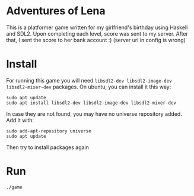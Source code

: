 # Adventures of Lena

This is a platformer game written for my girlfriend's birthday using Haskell and SDL2.
Upon completing each level, score was sent to my server. After that, I sent the score to her bank account :) (server url in config is wrong)


# Install

For running this game you will need `libsdl2-dev libsdl2-image-dev libsdl2-mixer-dev` packages. On ubuntu, you can install it this way:
```
sudo apt update
sudo apt install libsdl2-dev libsdl2-image-dev libsdl2-mixer-dev
```

In case they are not found, you may have no universe repository added. Add it with:
```
sudo add-apt-repository universe
sudo apt update
```
Then try to install packages again

# Run

`./game`
